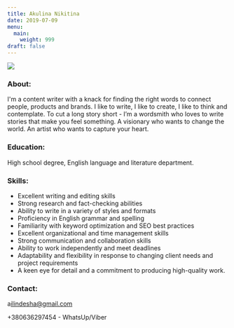 ```yaml
---
title: Akulina Nikitina
date: 2019-07-09
menu:
  main:
    weight: 999
draft: false
---
```

![](/images/29e79f40-015e-4950-9bb4-72ff62517a86.jpeg)

### A﻿bout:

I'm a content writer with a knack for finding the right words to connect people, products and brands. I like to write, I like to create, I like to think and contemplate. To cut a long story short - I’m a wordsmith who loves to write stories that make you feel something. A visionary who wants to change the world. An artist who wants to capture your heart.

### E﻿ducation:

High school degree, English language and literature department.

### Skills:

* Excellent writing and editing skills
* Strong research and fact-checking abilities
* Ability to write in a variety of styles and formats
* Proficiency in English grammar and spelling
* Familiarity with keyword optimization and SEO best practices
* Excellent organizational and time management skills
* Strong communication and collaboration skills
* Ability to work independently and meet deadlines
* Adaptability and flexibility in response to changing client needs and project requirements
* A keen eye for detail and a commitment to producing high-quality work.

### C﻿ontact:

a﻿ilindesha@gmail.com

+﻿380636297454 - WhatsUp/Viber